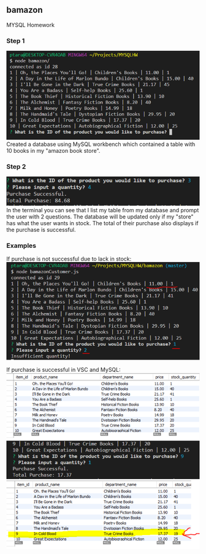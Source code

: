 ## bamazon
MYSQL Homework

### Step 1
![Step 1](./screenshots/1.PNG)
Created a database using MySQL workbench which contained a table with 10 books in my "amazon book store". 

### Step 2
![Step 2](./screenshots/2.PNG)
In the terminal you can see that I list my table from my database and prompt the user with 2 questions.
The database will be updated only if my "store" has what the user wants in stock. 
The total of their purchase also displays if the purchase is successful.

### Examples
If purchase is not successful due to lack in stock:
![Unsuccsessful Purchase](./screenshots/unsuccsessful.PNG)

If purchase is successful in VSC and MySQL:
![Succsessful Purchase1](./screenshots/before.PNG)
![Succsessful Purchase2](./screenshots/vscbefore.PNG)
![Succsessful Purchase3](./screenshots/mysqlafter.PNG)